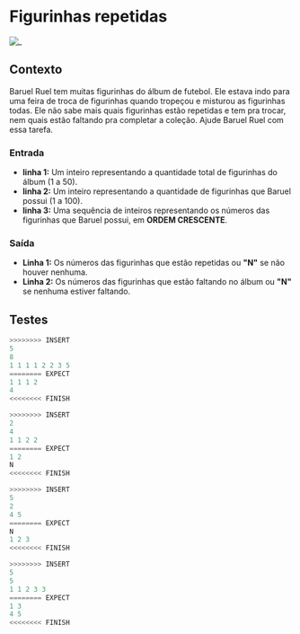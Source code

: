 # Figurinhas repetidas

![_](cover.jpg)

## Contexto

Baruel Ruel tem muitas figurinhas do álbum de futebol. Ele estava indo para uma feira de troca de figurinhas quando tropeçou e misturou as figurinhas todas. Ele não sabe mais quais figurinhas estão repetidas e tem pra trocar, nem quais estão faltando pra completar a coleção. Ajude Baruel Ruel com essa tarefa.

### Entrada

- **linha 1:** Um inteiro representando a quantidade total de figurinhas do álbum (1 a 50).
- **linha 2:** Um inteiro representando a quantidade de figurinhas que Baruel possui (1 a 100).
- **linha 3:** Uma sequência de inteiros representando os números das figurinhas que Baruel possui, em **ORDEM CRESCENTE**.

### Saída

- **Linha 1:** Os números das figurinhas que estão repetidas ou **"N"** se não houver nenhuma.
- **Linha 2:** Os números das figurinhas que estão faltando no álbum ou **"N"** se nenhuma estiver faltando.

## Testes

```py
>>>>>>>> INSERT
5
8
1 1 1 1 2 2 3 5
======== EXPECT
1 1 1 2
4
<<<<<<<< FINISH
```

```py
>>>>>>>> INSERT
2
4
1 1 2 2
======== EXPECT
1 2
N
<<<<<<<< FINISH
```

```py
>>>>>>>> INSERT
5
2
4 5
======== EXPECT
N
1 2 3
<<<<<<<< FINISH
```

```py
>>>>>>>> INSERT
5
5
1 1 2 3 3
======== EXPECT
1 3
4 5
<<<<<<<< FINISH
```
